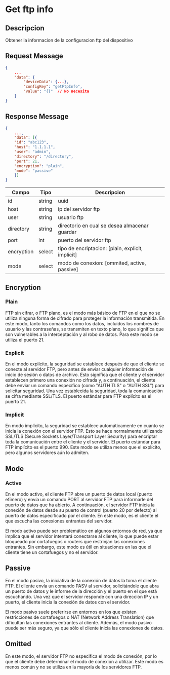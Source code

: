 # Get ftp info

## Descripcion

Obtener la informacion de la configuracion ftp del dispositivo

## Request Message

```json
{
    ...
    "data": {
        "deviceData": {...},
        "configKey": "getFtpInfo",
        "value": "{}"  // No necesita
    }
}
```



## Response Message
```json
{
    ...,
    "data": [{
    "id": "abc123",
    "host": "1.1.1.1",
    "user": "admin",
    "directory": "/directory",
    "port": 21,
    "encryption": "plain",
    "mode": "passive"
    }]
}
```



| Campo | Tipo | Descripcion |
| --- | --- | --- |
| id | string | uuid |
| host | string | ip del servidor ftp |
| user | string | usuario ftp |
| directory | string | directorio en cual se desea almacenar guardar |
| port | int | puerto del servidor ftp |
| encryption | select | tipo de encriptacion: [plain, explicit, implicit] |
| mode | select | modo de conexion: [ommited, active, passive] |

## Encryption

### Plain 
FTP sin cifrar, o FTP plano, es el modo más básico de FTP en el que no se utiliza ninguna forma de cifrado para proteger la información transmitida. En este modo, tanto los comandos como los datos, incluidos los nombres de usuario y las contraseñas, se transmiten en texto plano, lo que significa que son vulnerables a la interceptación y al robo de datos. Para este modo se utiliza el puerto 21.

### Explicit
En el modo explícito, la seguridad se establece después de que el cliente se conecte al servidor FTP, pero antes de enviar cualquier información de inicio de sesión o datos de archivo. Esto significa que el cliente y el servidor establecen primero una conexión no cifrada y, a continuación, el cliente debe enviar un comando específico (como "AUTH TLS" o "AUTH SSL") para solicitar seguridad. Una vez establecida la seguridad, toda la comunicación se cifra mediante SSL/TLS. El puerto estándar para FTP explícito es el puerto 21.

### Implicit
En modo implícito, la seguridad se establece automáticamente en cuanto se inicia la conexión con el servidor FTP. Esto se hace normalmente utilizando SSL/TLS (Secure Sockets Layer/Transport Layer Security) para encriptar toda la comunicación entre el cliente y el servidor. El puerto estándar para FTP implícito es el puerto 990. Este modo se utiliza menos que el explícito, pero algunos servidores aún lo admiten.

## Mode
### Active
En el modo activo, el cliente FTP abre un puerto de datos local (puerto efímero) y envía un comando PORT al servidor FTP para informarle del puerto de datos que ha abierto. A continuación, el servidor FTP inicia la conexión de datos desde su puerto de control (puerto 20 por defecto) al puerto de datos especificado por el cliente. En este modo, es el cliente el que escucha las conexiones entrantes del servidor.

El modo activo puede ser problemático en algunos entornos de red, ya que implica que el servidor intentará conectarse al cliente, lo que puede estar bloqueado por cortafuegos o routers que restrinjan las conexiones entrantes. Sin embargo, este modo es útil en situaciones en las que el cliente tiene un cortafuegos y no el servidor.

## Passive
En el modo pasivo, la iniciativa de la conexión de datos la toma el cliente FTP. El cliente envía un comando PASV al servidor, solicitándole que abra un puerto de datos y le informe de la dirección y el puerto en el que está escuchando. Una vez que el servidor responde con una dirección IP y un puerto, el cliente inicia la conexión de datos con el servidor.

El modo pasivo suele preferirse en entornos en los que existen restricciones de cortafuegos o NAT (Network Address Translation) que dificultan las conexiones entrantes al cliente. Además, el modo pasivo puede ser más seguro, ya que sólo el cliente inicia las conexiones de datos.

## Omitted
En este modo, el servidor FTP no especifica el modo de conexión, por lo que el cliente debe determinar el modo de conexión a utilizar. Este modo es menos común y no se utiliza en la mayoría de los servidores FTP.
